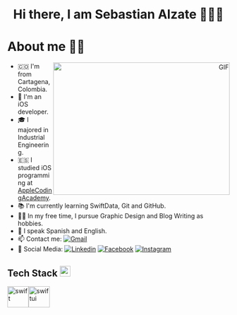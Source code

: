 <h1 align="center">Hi there, I am Sebastian Alzate 🧑🏻‍💻</h1>

<h1>About me 🙋🏻</h1>

<a target="_blank" align="right">
  <img align="right" top="500" height="300" width="400" alt="GIF" src="https://media.giphy.com/media/SWoSkN6DxTszqIKEqv/giphy.gif">
</a>

- 🇨🇴 I'm from Cartagena, Colombia.
- 🍏 I'm an iOS developer.
- 🎓 I majored in Industrial Engineering.
- 🇪🇸 I studied iOS programming at <a href="https://acoding.academy/">AppleCodingAcademy<a>.
- 📚 I'm currently learning SwiftData, Git and GitHub.
- ✍🏻 In my free time, I pursue Graphic Design and Blog Writing as hobbies.
- 💬 I speak Spanish and English.
- 📫 Contact me: <a href="mailto:sebastian.alzate.deavila4@gmail.com"><img alt="Gmail" title="Sebastian Alzate De Avila" src="https://img.shields.io/badge/-sebastian.alzate.deavila4@gmail.com-black?style=flat-roundedrectangle&logo=Gmail&logoColor=white"></a>
- 📱 Social Media: 
  <a href="https://www.linkedin.com/in/sebastianalzate/"><img alt="Linkedin" title="Sebastian Alzate De Avila" src="https://img.shields.io/badge/-LinkedIn-blue?style=flat&logo=Linkedin&logoColor=white"></a>
<a href="https://www.facebook.com/sebastian.alzate.9275/?locale=es_LA"><img alt="Facebook" title="Sebastian Alzate" src="https://img.shields.io/badge/-Facebook-blue?style=flat&logo=Facebook&logoColor=white"></a>
  <a href="https://www.instagram.com/sebastianalzate4/"><img alt="Instagram" title="Sebastian Alzate" src="https://img.shields.io/badge/-sebastianalzate4_-E4405F?style=flat-roundedrectangle&logo=instagram&logoColor=white"></a>
 
<h2> Tech Stack  <img src = "https://media2.giphy.com/media/QssGEmpkyEOhBCb7e1/giphy.gif?cid=ecf05e47a0n3gi1bfqntqmob8g9aid1oyj2wr3ds3mg700bl&rid=giphy.gif" width = 24px> </h2>
<div style='display: flex'>
<img width="48" height="48" src="https://img.icons8.com/color/48/swift.png" alt="swift"/>
<img width="48" height="48" src="https://img.icons8.com/color/48/swiftui.png" alt="swiftui"/>
</div>





  
 
 

